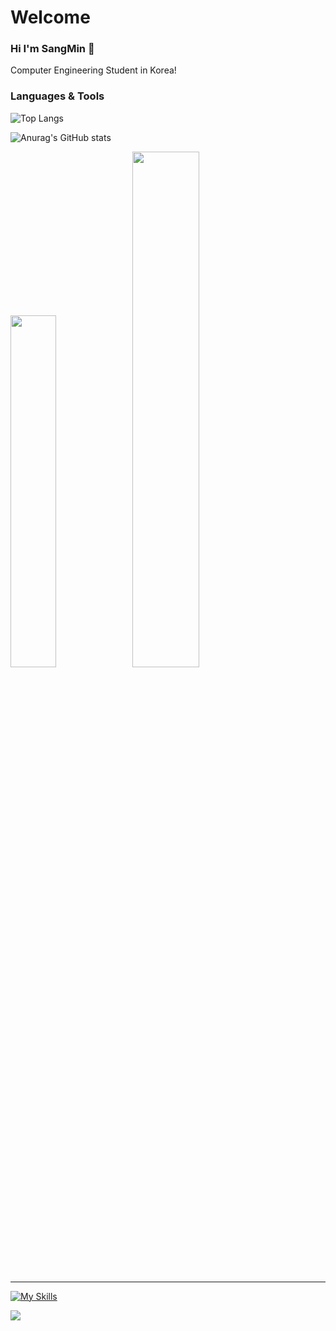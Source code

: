 # Welcome
### Hi I'm SangMin 👋

Computer Engineering Student in Korea!

<!--
**sm010422/sm010422** is a ✨ _special_ ✨ repository because its `README.md` (this file) appears on your GitHub profile.

Here are some ideas to get you started:






- 🔭 I’m currently working on ...
- 🌱 I’m currently learning ...
- 👯 I’m looking to collaborate on ...
- 🤔 I’m looking for help with ...
- 💬 Ask me about ...
- 📫 How to reach me: ...
- 😄 Pronouns: ...
- ⚡ Fun fact: ...
-->

### Languages & Tools

![Top Langs](https://github-readme-stats.vercel.app/api/top-langs/?username=sm010422&layout=compact&theme=dark&hide_border=true)

![Anurag's GitHub stats](https://github-readme-stats.vercel.app/api?username=sm010422&show_icons=true&theme=radical)

<p>
    <!-- <img width="56.1%" alt="wakatimestat" src="https://user-images.githubusercontent.com/48207131/166133232-0d06f860-6d55-419c-89e3-6f28fc76467c.svg" /> -->
    <img width="38%" src="https://github-readme-stats.vercel.app/api/top-langs/?username=sm010422&layout=compact&theme=dark&hide_border=true&langs_count=6&v=2" />
    <img width="46%" src="https://github-readme-stats.vercel.app/api?username=sm010422&theme=dark&hide_border=true&count_private=true"/>
</p>

---

[![My Skills](https://skillicons.dev/icons?i=apple,git,github,java,py,mysql,mongodb,spring,neovim,vim,linux,postman,idea,pycharm,sublime,vscode,notion,md)](https://skillicons.dev)

<a href="https://github.com/sm010422"><img src="https://hits.seeyoufarm.com/api/count/incr/badge.svg?url=https%3A%2F%2Fgithub.com%2Fsm010422&count_bg=%23000000&title_bg=%23000000&icon=github.svg&icon_color=%23E7E7E7&title=GitHub&edge_flat=false)"/></a>

<!--
<img src="https://img.shields.io/badge/CSS3-1572B6?style=flat-square&logo=CSS3&logoColor=white"/> </t>
<img src="https://img.shields.io/badge/HTML5-E34F26?style=flat-square&logo=HTML5&logoColor=white"/>
<img src="https://img.shields.io/badge/JavaScript-F7DF1E?style=flat-square&logo=JavaScript&logoColor=white"/>
<img src="https://img.shields.io/badge/Node.js-339933?style=flat-square&logo=Node.js&logoColor=white"/>
<img src="https://img.shields.io/badge/Linux-FCC624?style=flat-square&logo=Linux&logoColor=white"/>
<img src="https://img.shields.io/badge/Go-00ADD8?style=flat-square&logo=Go&logoColor=white"/>
<img src="https://img.shields.io/badge/Python-3776AB?style=flat-square&logo=Python&logoColor=white"/>
<img src="https://img.shields.io/badge/GitHub-100000?style=for-the-badge&logo=github&logoColor=white"/>
-->
